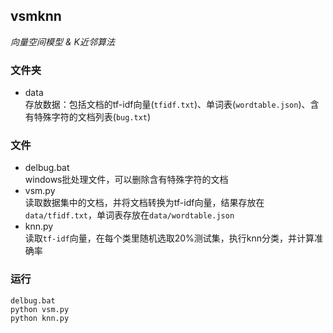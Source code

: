 ## vsmknn
*向量空间模型 & K近邻算法*  
### 文件夹
- data  
  存放数据：包括文档的tf-idf向量(`tfidf.txt`)、单词表(`wordtable.json`)、含有特殊字符的文档列表(`bug.txt`)  
### 文件
- delbug.bat  
  windows批处理文件，可以删除含有特殊字符的文档  
- vsm.py  
  读取数据集中的文档，并将文档转换为tf-idf向量，结果存放在`data/tfidf.txt`，单词表存放在`data/wordtable.json`  
- knn.py  
  读取`tf-idf`向量，在每个类里随机选取20%测试集，执行knn分类，并计算准确率  
### 运行
```
delbug.bat
python vsm.py
python knn.py
```